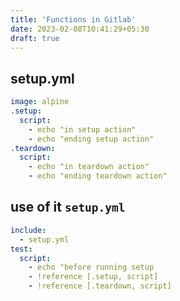 ```yaml
---
title: 'Functions in Gitlab'
date: 2023-02-08T10:41:29+05:30
draft: true
---
```


## setup.yml

```yml
image: alpine
.setup:
  script:
    - echo "in setup action"
    - echo "ending setup action"
.teardown:
  script:
    - echo "in teardown action"
    - echo "ending teardown action"
```

## use of it `setup.yml`

```yml
include:
  - setup.yml
test:
  script:
    - echo "before running setup
    - !reference [.setup, script]
    - !reference [.teardown, script]
```
